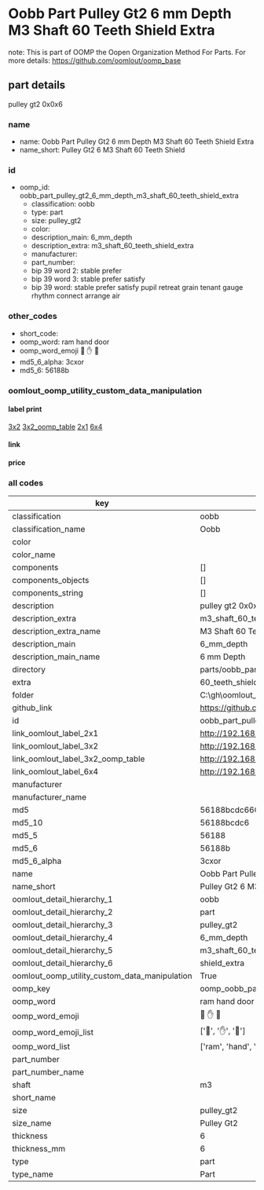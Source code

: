 # Oobb Part Pulley Gt2 6 mm Depth M3 Shaft 60 Teeth Shield Extra  

note: This is part of OOMP the Oopen Organization Method For Parts. For more details: https://github.com/oomlout/oomp_base

##  part details
  



pulley gt2 0x0x6



### name
* name: Oobb Part Pulley Gt2 6 mm Depth M3 Shaft 60 Teeth Shield Extra
* name_short: Pulley Gt2 6 M3 Shaft 60 Teeth Shield
### id
* oomp_id: oobb_part_pulley_gt2_6_mm_depth_m3_shaft_60_teeth_shield_extra
  * classification: oobb
  * type: part
  * size: pulley_gt2
  * color: 
  * description_main: 6_mm_depth
  * description_extra: m3_shaft_60_teeth_shield_extra
  * manufacturer: 
  * part_number: 
  * bip 39 word 2: stable prefer
  * bip 39 word 3: stable prefer satisfy
  * bip 39 word: stable prefer satisfy pupil retreat grain tenant gauge rhythm connect arrange air

### other_codes
* short_code: 
* oomp_word: ram hand door
* oomp_word_emoji :ram: :hand: :door:
* md5_6_alpha: 3cxor
* md5_6: 56188b






### oomlout_oomp_utility_custom_data_manipulation
#### label print
[3x2](http://192.168.1.245:1112/?label=oomp%203cxor)
[3x2_oomp_table](http://192.168.1.108:1112/?label=oomp%203cxor)
[2x1](http://192.168.1.242:1112/?label=oomp%203cxor)
[6x4](http://192.168.1.55:1112/?label=oomp%203cxor)    

#### link

                              

#### price







### all codes 
| key | value |  
| --- | --- |  
| classification | oobb |  
| classification_name | Oobb |  
| color |  |  
| color_name |  |  
| components | [] |  
| components_objects | [] |  
| components_string | [] |  
| description | pulley gt2 0x0x6 |  
| description_extra | m3_shaft_60_teeth_shield_extra |  
| description_extra_name | M3 Shaft 60 Teeth Shield Extra |  
| description_main | 6_mm_depth |  
| description_main_name | 6 mm Depth |  
| directory | parts/oobb_part_pulley_gt2_6_mm_depth_m3_shaft_60_teeth_shield_extra |  
| extra | 60_teeth_shield |  
| folder | C:\gh\oomlout_oobb_version_4_generated_parts\things\oobb_part_pulley_gt2_6_mm_depth_m3_shaft_60_teeth_shield_extra |  
| github_link | https://github.com/oomlout/oomlout_oomp_part_src/tree/main/parts/oobb_part_pulley_gt2_6_mm_depth_m3_shaft_60_teeth_shield_extra |  
| id | oobb_part_pulley_gt2_6_mm_depth_m3_shaft_60_teeth_shield_extra |  
| link_oomlout_label_2x1 | http://192.168.1.242:1112/?label=oomp%203cxor |  
| link_oomlout_label_3x2 | http://192.168.1.245:1112/?label=oomp%203cxor |  
| link_oomlout_label_3x2_oomp_table | http://192.168.1.108:1112/?label=oomp%203cxor |  
| link_oomlout_label_6x4 | http://192.168.1.55:1112/?label=oomp%203cxor |  
| manufacturer |  |  
| manufacturer_name |  |  
| md5 | 56188bcdc6609be1965c0adf7eaa769e |  
| md5_10 | 56188bcdc6 |  
| md5_5 | 56188 |  
| md5_6 | 56188b |  
| md5_6_alpha | 3cxor |  
| name | Oobb Part Pulley Gt2 6 mm Depth M3 Shaft 60 Teeth Shield Extra |  
| name_short | Pulley Gt2 6 M3 Shaft 60 Teeth Shield |  
| oomlout_detail_hierarchy_1 | oobb |  
| oomlout_detail_hierarchy_2 | part |  
| oomlout_detail_hierarchy_3 | pulley_gt2 |  
| oomlout_detail_hierarchy_4 | 6_mm_depth |  
| oomlout_detail_hierarchy_5 | m3_shaft_60_teeth |  
| oomlout_detail_hierarchy_6 | shield_extra |  
| oomlout_oomp_utility_custom_data_manipulation | True |  
| oomp_key | oomp_oobb_part_pulley_gt2_6_mm_depth_m3_shaft_60_teeth_shield_extra |  
| oomp_word | ram hand door |  
| oomp_word_emoji | :ram: :hand: :door: |  
| oomp_word_emoji_list | [':ram:', ':hand:', ':door:'] |  
| oomp_word_list | ['ram', 'hand', 'door'] |  
| part_number |  |  
| part_number_name |  |  
| shaft | m3 |  
| short_name |  |  
| size | pulley_gt2 |  
| size_name | Pulley Gt2 |  
| thickness | 6 |  
| thickness_mm | 6 |  
| type | part |  
| type_name | Part |  
